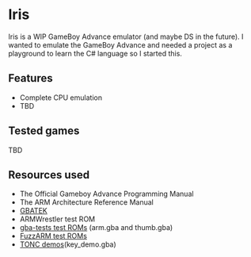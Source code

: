 # Iris

Iris is a WIP GameBoy Advance emulator (and maybe DS in the future). I wanted to emulate the GameBoy Advance and needed a project as a playground to learn the C# language so I started this.

## Features

- Complete CPU emulation
- TBD

## Tested games

TBD

## Resources used

- The Official Gameboy Advance Programming Manual
- The ARM Architecture Reference Manual
- [GBATEK](https://problemkaputt.de/gbatek.htm)
- ARMWrestler test ROM
- [gba-tests test ROMs](https://github.com/jsmolka/gba-tests) (arm.gba and thumb.gba)
- [FuzzARM test ROMs](https://github.com/DenSinH/FuzzARM)
- [TONC demos](https://www.coranac.com/tonc/text/toc.htm)(key_demo.gba)
